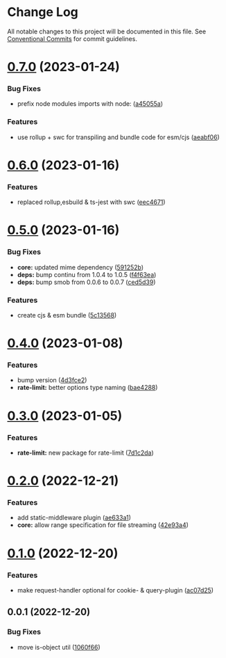 # Change Log

All notable changes to this project will be documented in this file.
See [Conventional Commits](https://conventionalcommits.org) for commit guidelines.

# [0.7.0](https://github.com/Tada5hi/routup/compare/@routup/core@0.6.0...@routup/core@0.7.0) (2023-01-24)


### Bug Fixes

* prefix node modules imports with node: ([a45055a](https://github.com/Tada5hi/routup/commit/a45055a15d09e4e299c6772ff2d385f9f62468ad))


### Features

* use rollup + swc for transpiling and bundle code for esm/cjs ([aeabf06](https://github.com/Tada5hi/routup/commit/aeabf06d2372f315bdbe33546ea5dacb74ce6d9d))





# [0.6.0](https://github.com/Tada5hi/routup/compare/@routup/core@0.5.0...@routup/core@0.6.0) (2023-01-16)


### Features

* replaced rollup,esbuild & ts-jest with swc ([eec4671](https://github.com/Tada5hi/routup/commit/eec46710781894532b9be0b0b9d1b911f0c7e937))





# [0.5.0](https://github.com/Tada5hi/routup/compare/@routup/core@0.4.0...@routup/core@0.5.0) (2023-01-16)


### Bug Fixes

* **core:** updated mime dependency ([591252b](https://github.com/Tada5hi/routup/commit/591252b369491d1cbfbef6b39fabdf8a271e170b))
* **deps:** bump continu from 1.0.4 to 1.0.5 ([f4f63ea](https://github.com/Tada5hi/routup/commit/f4f63ea8d430571e4525cc64ce840af0368960b0))
* **deps:** bump smob from 0.0.6 to 0.0.7 ([ced5d39](https://github.com/Tada5hi/routup/commit/ced5d396edb9a242b037b895775e586ce946b134))


### Features

* create cjs & esm bundle ([5c13568](https://github.com/Tada5hi/routup/commit/5c135687d9dc6e7c38905d8e742029064454ab43))





# [0.4.0](https://github.com/Tada5hi/routup/compare/@routup/core@0.3.0...@routup/core@0.4.0) (2023-01-08)


### Features

* bump version ([4d3fce2](https://github.com/Tada5hi/routup/commit/4d3fce2941ce56fa86dc789b81021fffb4a5424c))
* **rate-limit:** better options type naming ([bae4288](https://github.com/Tada5hi/routup/commit/bae4288aab78a9f600317f4a89dcf59740475c0b))





# [0.3.0](https://github.com/Tada5hi/routup/compare/@routup/core@0.2.0...@routup/core@0.3.0) (2023-01-05)


### Features

* **rate-limit:** new package for rate-limit ([7d1c2da](https://github.com/Tada5hi/routup/commit/7d1c2dab5826f8bc1d251bef323e5bd93ebf3a77))





# [0.2.0](https://github.com/Tada5hi/routup/compare/@routup/core@0.1.0...@routup/core@0.2.0) (2022-12-21)


### Features

* add static-middleware plugin ([ae633a1](https://github.com/Tada5hi/routup/commit/ae633a18530a236257780c0a4bffc926f93381a1))
* **core:** allow range specification for file streaming ([42e93a4](https://github.com/Tada5hi/routup/commit/42e93a4f0825909a5c41c1d74e7a251b3257a048))





# [0.1.0](https://github.com/Tada5hi/routup/compare/@routup/core@0.0.1...@routup/core@0.1.0) (2022-12-20)


### Features

* make request-handler optional for cookie- & query-plugin ([ac07d25](https://github.com/Tada5hi/routup/commit/ac07d2592a16de1dafaa5d78b9ba805e3a5d3da9))





## 0.0.1 (2022-12-20)


### Bug Fixes

* move is-object util ([1060f66](https://github.com/Tada5hi/routup/commit/1060f668316f1edecc629d1eb255a245486381c5))
